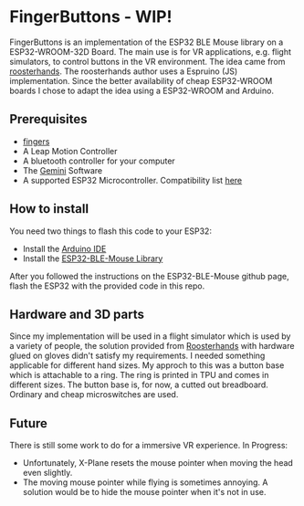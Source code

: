 # FingerButtons - WIP!
FingerButtons is an implementation of the ESP32 BLE Mouse library on a ESP32-WROOM-32D Board. The main use is for VR applications, e.g. flight simulators, to control buttons in the VR environment. The idea came from [roosterhands](https://github.com/sielu-rooster/roosterhands).
The roosterhands author uses a Espruino (JS) implementation. Since the better availability of cheap ESP32-WROOM boards I chose to adapt the idea using a ESP32-WROOM and Arduino.

## Prerequisites
- [fingers](https://github.com/glenmurphy/fingers)
- A Leap Motion Controller
- A bluetooth controller for your computer
- The [Gemini](https://leap2.ultraleap.com/downloads/) Software
- A supported ESP32 Microcontroller. Compatibility list [here](https://github.com/espressif/arduino-esp32#installation-instructions)



## How to install
You need two things to flash this code to your ESP32:
-  Install the [Arduino IDE](https://www.arduino.cc/en/software)
-  Install the [ESP32-BLE-Mouse Library](https://github.com/T-vK/ESP32-BLE-Mouse)

After you followed the instructions on the ESP32-BLE-Mouse github page, flash the ESP32 with the provided code in this repo.

## Hardware and 3D parts
Since my implementation will be used in a flight simulator which is used by a variety of people, the solution provided from [Roosterhands](https://github.com/sielu-rooster/roosterhands) with hardware glued on gloves didn't satisfy my requirements. I needed something applicable for different hand sizes. My approch to this was a button base which is attachable to a ring. The ring is printed in TPU and comes in different sizes.
The button base is, for now, a cutted out breadboard. Ordinary and cheap microswitches are used. 


## Future
There is still some work to do for a immersive VR experience.
In Progress:
- Unfortunately, X-Plane resets the mouse pointer when moving the head even slightly.
- The moving mouse pointer while flying is sometimes annoying. A solution would be to hide the mouse pointer when it's not in use.

